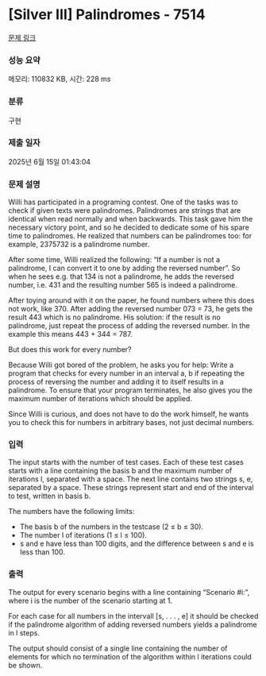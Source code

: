 # [Silver III] Palindromes - 7514 

[문제 링크](https://www.acmicpc.net/problem/7514) 

### 성능 요약

메모리: 110832 KB, 시간: 228 ms

### 분류

구현

### 제출 일자

2025년 6월 15일 01:43:04

### 문제 설명

<p>Willi has participated in a programing contest. One of the tasks was to check if given texts were palindromes. Palindromes are strings that are identical when read normally and when backwards. This task gave him the necessary victory point, and so he decided to dedicate some of his spare time to palindromes. He realized that numbers can be palindromes too: for example, 2375732 is a palindrome number.</p>

<p>After some time, Willi realized the following: “If a number is not a palindrome, I can convert it to one by adding the reversed number”. So when he sees e.g. that 134 is not a palindrome, he adds the reversed number, i.e. 431 and the resulting number 565 is indeed a palindrome.</p>

<p>After toying around with it on the paper, he found numbers where this does not work, like 370. After adding the reversed number 073 = 73, he gets the result 443 which is no palindrome. His solution: if the result is no palindrome, just repeat the process of adding the reversed number. In the example this means 443 + 344 = 787.</p>

<p>But does this work for every number?</p>

<p>Because Willi got bored of the problem, he asks you for help: Write a program that checks for every number in an interval a, b if repeating the process of reversing the number and adding it to itself results in a palindrome. To ensure that your program terminates, he also gives you the maximum number of iterations which should be applied.</p>

<p>Since Willi is curious, and does not have to do the work himself, he wants you to check this for numbers in arbitrary bases, not just decimal numbers.</p>

### 입력 

 <p>The input starts with the number of test cases. Each of these test cases starts with a line containing the basis b and the maximum number of iterations l, separated with a space. The next line contains two strings s, e, separated by a space. These strings represent start and end of the interval to test, written in basis b.</p>

<p>The numbers have the following limits:</p>

<ul>
	<li>The basis b of the numbers in the testcase (2 ≤ b ≤ 30).</li>
	<li>The number l of iterations (1 ≤ l ≤ 100).</li>
	<li>s and e have less than 100 digits, and the difference between s and e is less than 100.</li>
</ul>

### 출력 

 <p>The output for every scenario begins with a line containing “Scenario #i:”, where i is the number of the scenario starting at 1.</p>

<p>For each case for all numbers in the intervall [s, . . . , e] it should be checked if the palindrome algorithm of adding reversed numbers yields a palindrome in l steps.</p>

<p>The output should consist of a single line containing the number of elements for which no termination of the algorithm within l iterations could be shown.</p>

